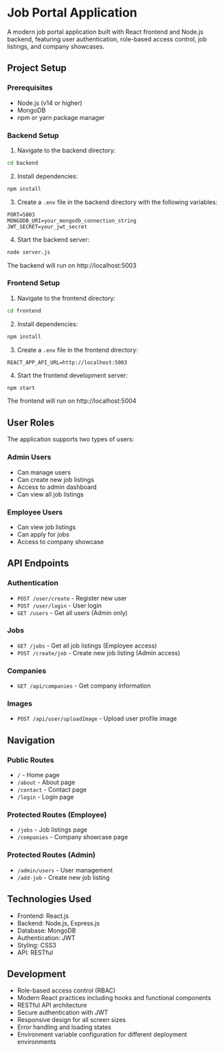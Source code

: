 # Job Portal Application

A modern job portal application built with React frontend and Node.js backend, featuring user authentication, role-based access control, job listings, and company showcases.

## Project Setup

### Prerequisites
- Node.js (v14 or higher)
- MongoDB
- npm or yarn package manager

### Backend Setup
1. Navigate to the backend directory:
```bash
cd backend
```

2. Install dependencies:
```bash
npm install
```

3. Create a `.env` file in the backend directory with the following variables:
```
PORT=5003
MONGODB_URI=your_mongodb_connection_string
JWT_SECRET=your_jwt_secret
```

4. Start the backend server:
```bash
node server.js
```
The backend will run on http://localhost:5003

### Frontend Setup
1. Navigate to the frontend directory:
```bash
cd frontend
```

2. Install dependencies:
```bash
npm install
```

3. Create a `.env` file in the frontend directory:
```
REACT_APP_API_URL=http://localhost:5003
```

4. Start the frontend development server:
```bash
npm start
```
The frontend will run on http://localhost:5004

## User Roles

The application supports two types of users:

### Admin Users
- Can manage users
- Can create new job listings
- Access to admin dashboard
- Can view all job listings

### Employee Users
- Can view job listings
- Can apply for jobs
- Access to company showcase

## API Endpoints

### Authentication
- `POST /user/create` - Register new user
- `POST /user/login` - User login
- `GET /users` - Get all users (Admin only)

### Jobs
- `GET /jobs` - Get all job listings (Employee access)
- `POST /create/job` - Create new job listing (Admin access)

### Companies
- `GET /api/companies` - Get company information

### Images
- `POST /api/user/uploadImage` - Upload user profile image

## Navigation

### Public Routes
- `/` - Home page
- `/about` - About page
- `/contact` - Contact page
- `/login` - Login page

### Protected Routes (Employee)
- `/jobs` - Job listings page
- `/companies` - Company showcase page

### Protected Routes (Admin)
- `/admin/users` - User management
- `/add-job` - Create new job listing

## Technologies Used
- Frontend: React.js
- Backend: Node.js, Express.js
- Database: MongoDB
- Authentication: JWT
- Styling: CSS3
- API: RESTful

## Development
- Role-based access control (RBAC)
- Modern React practices including hooks and functional components
- RESTful API architecture
- Secure authentication with JWT
- Responsive design for all screen sizes
- Error handling and loading states
- Environment variable configuration for different deployment environments